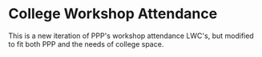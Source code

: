 # College Workshop Attendance

This is a new iteration of PPP's workshop attendance LWC's, but modified to fit both PPP and the needs of college space.

